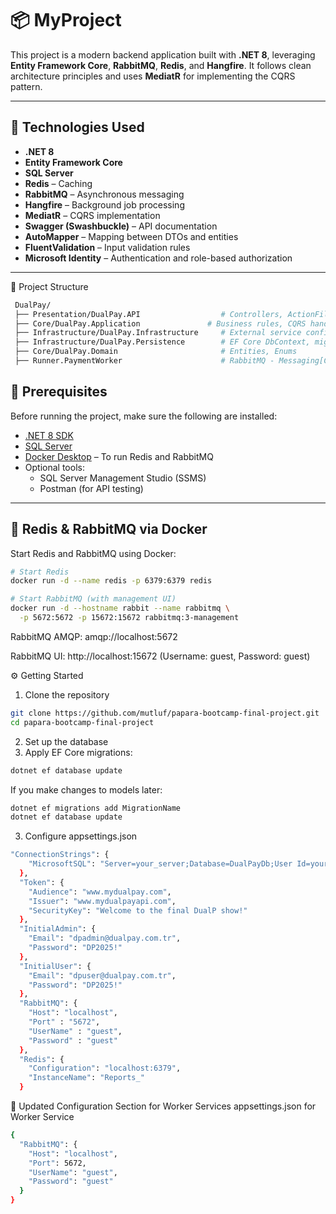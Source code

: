 # 📦 MyProject

This project is a modern backend application built with **.NET 8**, leveraging **Entity Framework Core**, **RabbitMQ**, **Redis**, and **Hangfire**. It follows clean architecture principles and uses **MediatR** for implementing the CQRS pattern.

---

## 🚀 Technologies Used

- **.NET 8**
- **Entity Framework Core**
- **SQL Server**
- **Redis** – Caching
- **RabbitMQ** – Asynchronous messaging
- **Hangfire** – Background job processing
- **MediatR** – CQRS implementation
- **Swagger (Swashbuckle)** – API documentation
- **AutoMapper** – Mapping between DTOs and entities
- **FluentValidation** – Input validation rules
- **Microsoft Identity** – Authentication and role-based authorization

---
📁 Project Structure
```bash
 DualPay/
 ├── Presentation/DualPay.API                  # Controllers, ActionFilters, FilterAttributes
 ├── Core/DualPay.Application     	        # Business rules, CQRS handlers, interfaces, ValidationBehaviors, Events, Mappings, DTOs, Validators
 ├── Infrastructure/DualPay.Infrastructure     # External service configurations (e.g., Redis Caching, RabbitMQ[Consumers, Publishers]), Worker Service for consumers
 ├── Infrastructure/DualPay.Persistence        # EF Core DbContext, migrations, repositories, Hangfire[Background services, scheduled tasks], data seeders
 ├── Core/DualPay.Domain                       # Entities, Enums
 ├── Runner.PaymentWorker                      # RabbitMQ - Messaging[Consumers, Publishers], Events

```
## 🧰 Prerequisites

Before running the project, make sure the following are installed:

- [.NET 8 SDK](https://dotnet.microsoft.com/en-us/download/dotnet/8.0)
- [SQL Server](https://www.microsoft.com/en-us/sql-server)
- [Docker Desktop](https://www.docker.com/products/docker-desktop) – To run Redis and RabbitMQ
- Optional tools:
  - SQL Server Management Studio (SSMS)
  - Postman (for API testing)

---

## 🐳 Redis & RabbitMQ via Docker

Start Redis and RabbitMQ using Docker:

```bash
# Start Redis
docker run -d --name redis -p 6379:6379 redis

# Start RabbitMQ (with management UI)
docker run -d --hostname rabbit --name rabbitmq \
  -p 5672:5672 -p 15672:15672 rabbitmq:3-management
```
RabbitMQ AMQP: amqp://localhost:5672

RabbitMQ UI: http://localhost:15672
(Username: guest, Password: guest)


⚙️ Getting Started
1. Clone the repository
```bash
git clone https://github.com/mutluf/papara-bootcamp-final-project.git
cd papara-bootcamp-final-project
```
2. Set up the database
3. Apply EF Core migrations:
```bash
dotnet ef database update
```
If you make changes to models later:
```bash
dotnet ef migrations add MigrationName
dotnet ef database update
```

3. Configure appsettings.json
```bash
"ConnectionStrings": {
    "MicrosoftSQL": "Server=your_server;Database=DualPayDb;User Id=your_user;Password=your_password;TrustServerCertificate=True;"
  },
  "Token": {
    "Audience": "www.mydualpay.com",
    "Issuer": "www.mydualpayapi.com",
    "SecurityKey": "Welcome to the final DualP show!"
  },
  "InitialAdmin": {
    "Email": "dpadmin@dualpay.com.tr",
    "Password": "DP2025!"
  },
  "InitialUser": {
    "Email": "dpuser@dualpay.com.tr",
    "Password": "DP2025!"
  },
  "RabbitMQ": {
    "Host": "localhost",
    "Port" : "5672",
    "UserName" : "guest",
    "Password" : "guest"
  },
  "Redis": {
    "Configuration": "localhost:6379",
    "InstanceName": "Reports_"
  }
```
📌 Updated Configuration Section for Worker Services
 appsettings.json for Worker Service
```bash
{
  "RabbitMQ": {
    "Host": "localhost",
    "Port": 5672,
    "UserName": "guest",
    "Password": "guest"
  }
}
```

